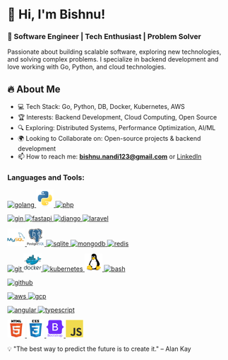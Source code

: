 <h1>👋 Hi, I'm Bishnu!</h1>
<h3>🚀 Software Engineer | Tech Enthusiast | Problem Solver</h3>

<p>Passionate about building scalable software, exploring new technologies, and solving complex problems. I specialize in backend development and love working with Go, Python, and cloud technologies.</p>

<h2>🔥 About Me</h2>

- 💻 Tech Stack: Go, Python, DB, Docker, Kubernetes, AWS
- 🏆 Interests: Backend Development, Cloud Computing, Open Source
- 🔍 Exploring: Distributed Systems, Performance Optimization, AI/ML
- 🌍 Looking to Collaborate on: Open-source projects & backend development
- 📫 How to reach me: **bishnu.nandi123@gmail.com** or [LinkedIn](https://www.linkedin.com/in/bishnu-nandi)

<h3 align="left">Languages and Tools:</h3>
<p align="left"> 


  
  <a href="https://go.dev" target="_blank"> <img src="https://go.dev/images/go-logo-white.svg" alt="golang" width="40" height="40"/> </a>
  <a href="https://www.python.org" target="_blank"> <img src="https://raw.githubusercontent.com/devicons/devicon/master/icons/python/python-original.svg" alt="python" width="40" height="40"/> </a>
  <a href="https://www.php.net" target="_blank"> <img src="https://www.php.net/images/logos/php-logo-white.svg" alt="php" width="40" height="40"/> </a>
  
  <a href="https://gin-gonic.com" target="_blank"> <img src="https://miro.medium.com/v2/resize:fit:720/format:webp/1*HtCjHzGwf6iWNqXu5Cndsg.png" alt="gin" width="80" height="40"/> </a>
  <a href="https://fastapi.tiangolo.com" target="_blank"> <img src="https://fastapi.tiangolo.com/img/icon-white.svg" alt="fastapi" width="40" height="40"/> </a>
  <a href="https://www.djangoproject.com" target="_blank"> <img src="https://encrypted-tbn0.gstatic.com/images?q=tbn:ANd9GcTWONTlmhZ6CYb1vm0_84eKRI_-vlgNxlJUrQ&s" alt="django" width="80" height="40"/> </a>
  <a href="https://laravel.com" target="_blank"> <img src="https://upload.wikimedia.org/wikipedia/commons/thumb/9/9a/Laravel.svg/800px-Laravel.svg.png" alt="laravel" width="40" height="40"/> </a>
  
  <a href="https://www.mysql.com" target="_blank"> <img src="https://raw.githubusercontent.com/devicons/devicon/master/icons/mysql/mysql-original-wordmark.svg" alt="mysql" width="40" height="40"/> </a>
  <a href="https://www.postgresql.org" target="_blank"> <img src="https://raw.githubusercontent.com/devicons/devicon/master/icons/postgresql/postgresql-original-wordmark.svg" alt="postgresql" width="40" height="40"/> </a>
  <a href="https://www.sqlite.org" target="_blank"> <img src="https://www.vectorlogo.zone/logos/sqlite/sqlite-icon.svg" alt="sqlite" width="40" height="40"/> </a>
  <a href="https://www.mongodb.com" target="_blank"> <img src="https://webimages.mongodb.com/_com_assets/cms/kuyjf3vea2hg34taa-horizontal_default_slate_blue.svg?auto=format%252Ccompress" alt="mongodb" width="80" height="40"/> </a>
  <a href="https://redis.io" target="_blank"> <img src="https://encrypted-tbn0.gstatic.com/images?q=tbn:ANd9GcQoRV1aHJp_9NHgHIHIAGuq9IIZo4BkyDCKl4CfB6iHISQRuBF7Q8VZnAUFfs2rmueJM1c&usqp=CAU" alt="redis" width="40" height="40"/> </a>
  
  <a href="https://git-scm.com" target="_blank"> <img src="https://www.vectorlogo.zone/logos/git-scm/git-scm-icon.svg" alt="git" width="40" height="40"/> </a>
  <a href="https://www.docker.com" target="_blank"> <img src="https://raw.githubusercontent.com/devicons/devicon/master/icons/docker/docker-original-wordmark.svg" alt="docker" width="40" height="40"/> </a>
  <a href="https://kubernetes.io" target="_blank"> <img src="https://upload.wikimedia.org/wikipedia/commons/thumb/3/39/Kubernetes_logo_without_workmark.svg/617px-Kubernetes_logo_without_workmark.svg.png" alt="kubernetes" width="40" height="40"/> </a>
  <a href="https://www.linux.org" target="_blank"> <img src="https://raw.githubusercontent.com/devicons/devicon/master/icons/linux/linux-original.svg" alt="linux" width="40" height="40"/> </a>
  <a href="https://www.gnu.org/software/bash/" target="_blank"> <img src="https://www.vectorlogo.zone/logos/gnu_bash/gnu_bash-icon.svg" alt="bash" width="40" height="40"/> </a> 

  <a href="https://github.com" target="_blank"> <img src="https://upload.wikimedia.org/wikipedia/commons/thumb/c/c2/GitHub_Invertocat_Logo.svg/160px-GitHub_Invertocat_Logo.svg.png" alt="github" width="40" height="40"/> </a>
  
  <a href="https://aws.amazon.com" target="_blank"> <img src="https://encrypted-tbn0.gstatic.com/images?q=tbn:ANd9GcSksEk6AFGFXtE4q92r5C9dE5FIWCQx5N1Iopfa1BuhwduYrIfAGZX-gsy2PX4A_5_xhvw&usqp=CAU" alt="aws" width="40" height="40"/> </a>
  <a href="https://cloud.google.com" target="_blank"> <img src="https://www.gstatic.com/devrel-devsite/prod/v0e0f589edd85502a40d78d7d0825db8ea5ef3b99ab4070381ee86977c9168730/cloud/images/cloud-logo.svg" alt="gcp" width="80" height="40"/> </a>
  

  <a href="https://angular.dev" target="_blank"> <img src="https://angular.dev/assets/images/press-kit/angular_pride.png#small" alt="angular" width="40" height="40"/> </a>
  <a href="https://www.typescriptlang.org" target="_blank"> <img src="https://upload.wikimedia.org/wikipedia/commons/thumb/4/4c/Typescript_logo_2020.svg/1200px-Typescript_logo_2020.svg.png" alt="typescript" width="40" height="40"/> </a>
  
  <a href="https://www.w3.org/html/" target="_blank"> <img src="https://raw.githubusercontent.com/devicons/devicon/master/icons/html5/html5-original-wordmark.svg" alt="html5" width="40" height="40"/> </a>
  <a href="https://www.w3schools.com/css/" target="_blank"> <img src="https://raw.githubusercontent.com/devicons/devicon/master/icons/css3/css3-original-wordmark.svg" alt="css3" width="40" height="40"/> </a>
  <a href="https://getbootstrap.com" target="_blank"> <img src="https://raw.githubusercontent.com/devicons/devicon/master/icons/bootstrap/bootstrap-plain-wordmark.svg" alt="bootstrap" width="40" height="40"/> </a> 
  <a href="https://developer.mozilla.org/en-US/docs/Web/JavaScript" target="_blank"> <img src="https://raw.githubusercontent.com/devicons/devicon/master/icons/javascript/javascript-original.svg" alt="javascript" width="40" height="40"/> </a>
</p>




💡 "The best way to predict the future is to create it." – Alan Kay


